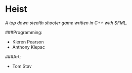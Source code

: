 # Heist

_A top down stealth shooter game written in C++ with SFML._

###Programming:
  - Kieren Pearson
  - Anthony Klepac

###Art:
  - Tom Stav
